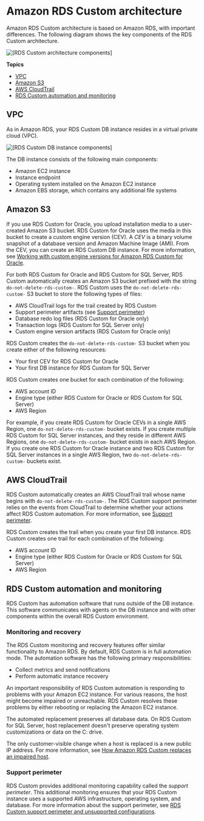 # Amazon RDS Custom architecture<a name="custom-concept"></a>

Amazon RDS Custom architecture is based on Amazon RDS, with important differences\. The following diagram shows the key components of the RDS Custom architecture\.

![\[RDS Custom architecture components\]](http://docs.aws.amazon.com/AmazonRDS/latest/UserGuide/./images/RDS_Custom_gen_architecture.png)

**Topics**
+ [VPC](#custom-concept.components.VPC)
+ [Amazon S3](#custom-concept.components.S3)
+ [AWS CloudTrail](#custom-concept.components.CloudTrail)
+ [RDS Custom automation and monitoring](#custom-concept.workflow.automation)

## VPC<a name="custom-concept.components.VPC"></a>

As in Amazon RDS, your RDS Custom DB instance resides in a virtual private cloud \(VPC\)\. 

![\[RDS Custom DB instance components\]](http://docs.aws.amazon.com/AmazonRDS/latest/UserGuide/./images/RDS_Custom_instance.png)

The DB instance consists of the following main components:
+ Amazon EC2 instance
+ Instance endpoint
+ Operating system installed on the Amazon EC2 instance
+ Amazon EBS storage, which contains any additional file systems

## Amazon S3<a name="custom-concept.components.S3"></a>

If you use RDS Custom for Oracle, you upload installation media to a user\-created Amazon S3 bucket\. RDS Custom for Oracle uses the media in this bucket to create a custom engine version \(CEV\)\. A *CEV* is a binary volume snapshot of a database version and Amazon Machine Image \(AMI\)\. From the CEV, you can create an RDS Custom DB instance\. For more information, see [Working with custom engine versions for Amazon RDS Custom for Oracle](custom-cev.md)\.

For both RDS Custom for Oracle and RDS Custom for SQL Server, RDS Custom automatically creates an Amazon S3 bucket prefixed with the string `do-not-delete-rds-custom-`\. RDS Custom uses the `do-not-delete-rds-custom-` S3 bucket to store the following types of files:
+ AWS CloudTrail logs for the trail created by RDS Custom
+ Support perimeter artifacts \(see [Support perimeter](#custom-concept.workflow.automation.support-perimeter)\)
+ Database redo log files \(RDS Custom for Oracle only\)
+ Transaction logs \(RDS Custom for SQL Server only\)
+ Custom engine version artifacts \(RDS Custom for Oracle only\)

RDS Custom creates the `do-not-delete-rds-custom-` S3 bucket when you create either of the following resources:
+ Your first CEV for RDS Custom for Oracle
+ Your first DB instance for RDS Custom for SQL Server

RDS Custom creates one bucket for each combination of the following:
+ AWS account ID
+ Engine type \(either RDS Custom for Oracle or RDS Custom for SQL Server\)
+ AWS Region

For example, if you create RDS Custom for Oracle CEVs in a single AWS Region, one `do-not-delete-rds-custom-` bucket exists\. If you create multiple RDS Custom for SQL Server instances, and they reside in different AWS Regions, one `do-not-delete-rds-custom-` bucket exists in each AWS Region\. If you create one RDS Custom for Oracle instance and two RDS Custom for SQL Server instances in a single AWS Region, two `do-not-delete-rds-custom-` buckets exist\. 

## AWS CloudTrail<a name="custom-concept.components.CloudTrail"></a>

RDS Custom automatically creates an AWS CloudTrail trail whose name begins with `do-not-delete-rds-custom-`\. The RDS Custom support perimeter relies on the events from CloudTrail to determine whether your actions affect RDS Custom automation\. For more information, see [Support perimeter](#custom-concept.workflow.automation.support-perimeter)\.

RDS Custom creates the trail when you create your first DB instance\. RDS Custom creates one trail for each combination of the following:
+ AWS account ID
+ Engine type \(either RDS Custom for Oracle or RDS Custom for SQL Server\)
+ AWS Region

## RDS Custom automation and monitoring<a name="custom-concept.workflow.automation"></a>

RDS Custom has automation software that runs outside of the DB instance\. This software communicates with agents on the DB instance and with other components within the overall RDS Custom environment\.

### Monitoring and recovery<a name="custom-concept.workflow.automation.recovery"></a>

The RDS Custom monitoring and recovery features offer similar functionality to Amazon RDS\. By default, RDS Custom is in full automation mode\. The automation software has the following primary responsibilities:
+ Collect metrics and send notifications
+ Perform automatic instance recovery

An important responsibility of RDS Custom automation is responding to problems with your Amazon EC2 instance\. For various reasons, the host might become impaired or unreachable\. RDS Custom resolves these problems by either rebooting or replacing the Amazon EC2 instance\.

The automated replacement preserves all database data\. On RDS Custom for SQL Server, host replacement doesn't preserve operating system customizations or data on the C: drive\.

The only customer\-visible change when a host is replaced is a new public IP address\. For more information, see [How Amazon RDS Custom replaces an impaired host](custom-troubleshooting.md#custom-troubleshooting.host-problems)\.

### Support perimeter<a name="custom-concept.workflow.automation.support-perimeter"></a>

RDS Custom provides additional monitoring capability called the *support perimeter*\. This additional monitoring ensures that your RDS Custom instance uses a supported AWS infrastructure, operating system, and database\. For more information about the support perimeter, see [RDS Custom support perimeter and unsupported configurations](custom-troubleshooting.md#custom-troubleshooting.support-perimeter)\.